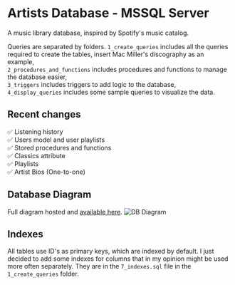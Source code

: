 # Artists Database - MSSQL Server

A music library database, inspired by Spotify's music catalog.

Queries are separated by folders.
```1_create_queries``` includes all the queries required to create the tables, insert Mac Miller's discography as an example,  
```2_procedures_and_functions``` includes procedures and functions to manage the database easier,  
```3_triggers``` includes triggers to add logic to the database,  
```4_display_queries``` includes some sample queries to visualize the data.

## Recent changes
✅ Listening history  
✅ Users model and user playlists  
✅ Stored procedures and functions  
✅ Classics attribute  
✅ Playlists  
✅ Artist Bios (One-to-one)  

## Database Diagram
Full diagram hosted and [available here](https://dbdiagram.io/d/6698141b8b4bb5230e9f71c8).
![DB Diagram](https://i.imgur.com/3eNkxpj.png)

## Indexes
All tables use ID's as primary keys, which are indexed by default.
I just decided to add some indexes for columns that in my opinion might
be used more often separately.
They are in the ```7_indexes.sql``` file in the ```1_create_queries``` folder.